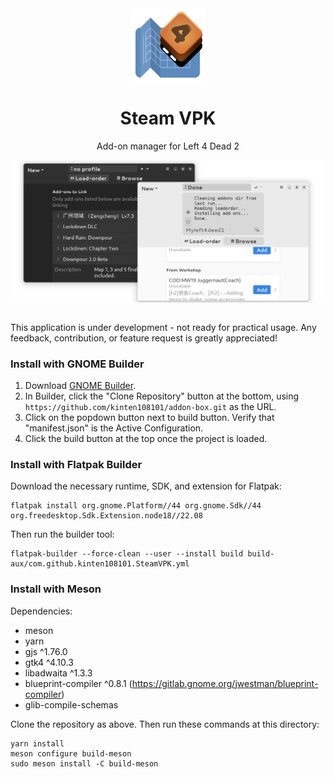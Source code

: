 <div align="center">
<img style="vertical-align: middle;" src="data/resources/logo/com.github.kinten108101.SteamVPK.svg" alt="Project's logo" width="120" height="120" align="center" />
<br />
<h1>Steam VPK</h1>
<p></p>Add-on manager for Left 4 Dead 2<br /></p>
</div>
<div align="center">
<img style="vertical-align: middle;" src="data/resources/screenshots/windows-v1.png" alt="Preview" />
</div>
<br />

This application is under development - not ready for practical usage. Any feedback, contribution, or feature request is greatly appreciated!

### Install with GNOME Builder

1. Download [GNOME Builder](https://flathub.org/apps/details/org.gnome.Builder).
2. In Builder, click the "Clone Repository" button at the bottom, using `https://github.com/kinten108101/addon-box.git` as the URL.
3. Click on the popdown button next to build button. Verify that "manifest.json" is the Active Configuration.
3. Click the build button at the top once the project is loaded.

### Install with Flatpak Builder

Download the necessary runtime, SDK, and extension for Flatpak:

```shell
flatpak install org.gnome.Platform//44 org.gnome.Sdk//44 org.freedesktop.Sdk.Extension.node18//22.08
```

Then run the builder tool:

```shell
flatpak-builder --force-clean --user --install build build-aux/com.github.kinten108101.SteamVPK.yml
```

### Install with Meson

Dependencies:

- meson
- yarn
- gjs ^1.76.0
- gtk4 ^4.10.3
- libadwaita ^1.3.3
- blueprint-compiler ^0.8.1 (https://gitlab.gnome.org/jwestman/blueprint-compiler)
- glib-compile-schemas

Clone the repository as above. Then run these commands at this directory:

```shell
yarn install
meson configure build-meson
sudo meson install -C build-meson
```
